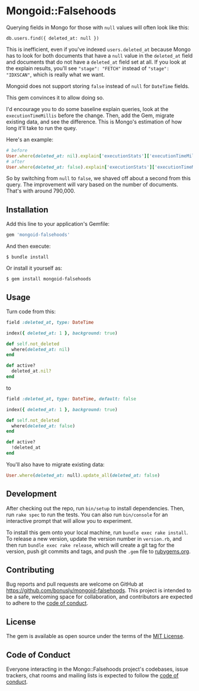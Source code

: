 # Mongoid::Falsehoods

Querying fields in Mongo for those with `null` values will often look like this:

`db.users.find({ deleted_at: null })`

This is inefficient, even if you've indexed `users.deleted_at` because Mongo
has to look for both documents that have a `null` value in the `deleted_at`
field and documents that do not have a `deleted_at` field set at all. If you
look at the explain results, you'll see `"stage": "FETCH"` instead of
`"stage": "IDXSCAN"`, which is really what we want.

Mongoid does not support storing `false` instead of `null` for `DateTime` fields.

This gem convinces it to allow doing so.

I'd encourage you to do some baseline explain queries, look at the
`executionTimeMillis` before the change. Then, add the Gem, migrate existing
data, and see the difference. This is Mongo's estimation of how long it'll take to run the quey.

Here's an example:

```ruby
# before
User.where(deleted_at: nil).explain['executionStats']['executionTimeMillis'] # 4197
# after
User.where(deleted_at: false).explain['executionStats']['executionTimeMillis'] #=> 3055
```

So by switching from `null` to `false`, we shaved off about a second from this query. The improvement will vary based on the number of documents. That's with around 790,000.

## Installation

Add this line to your application's Gemfile:

```ruby
gem 'mongoid-falsehoods'
```

And then execute:

    $ bundle install

Or install it yourself as:

    $ gem install mongoid-falsehoods

## Usage

Turn code from this:

```ruby
field :deleted_at, type: DateTime

index({ deleted_at: 1 }, background: true)

def self.not_deleted
  where(deleted_at: nil)
end

def active?
  deleted_at.nil?
end
```

to

```ruby
field :deleted_at, type: DateTime, default: false

index({ deleted_at: 1 }, background: true)

def self.not_deleted
  where(deleted_at: false)
end

def active?
  !deleted_at
end
```

You'll also have to migrate existing data:

```ruby
User.where(deleted_at: null).update_all(deleted_at: false)
```

## Development

After checking out the repo, run `bin/setup` to install dependencies. Then, run `rake spec` to run the tests. You can also run `bin/console` for an interactive prompt that will allow you to experiment.

To install this gem onto your local machine, run `bundle exec rake install`. To release a new version, update the version number in `version.rb`, and then run `bundle exec rake release`, which will create a git tag for the version, push git commits and tags, and push the `.gem` file to [rubygems.org](https://rubygems.org).

## Contributing

Bug reports and pull requests are welcome on GitHub at https://github.com/bonusly/mongoid-falsehoods. This project is intended to be a safe, welcoming space for collaboration, and contributors are expected to adhere to the [code of conduct](https://github.com/bonusly/mongoid-falsehoods/blob/master/CODE_OF_CONDUCT.md).


## License

The gem is available as open source under the terms of the [MIT License](https://opensource.org/licenses/MIT).

## Code of Conduct

Everyone interacting in the Mongo::Falsehoods project's codebases, issue trackers, chat rooms and mailing lists is expected to follow the [code of conduct](https://github.com/bonusly/mongoid-falsehoods/blob/master/CODE_OF_CONDUCT.md).
